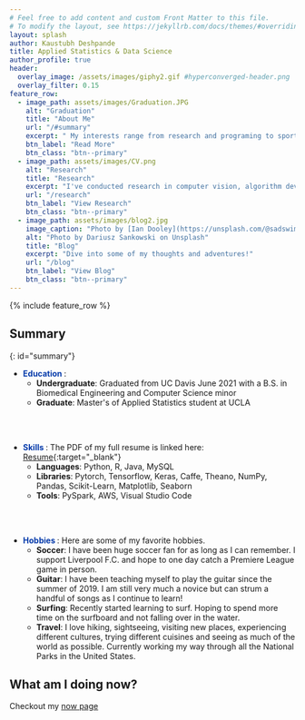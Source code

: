 ```yaml
---
# Feel free to add content and custom Front Matter to this file.
# To modify the layout, see https://jekyllrb.com/docs/themes/#overriding-theme-defaults
layout: splash
author: Kaustubh Deshpande
title: Applied Statistics & Data Science 
author_profile: true
header:
  overlay_image: /assets/images/giphy2.gif #hyperconverged-header.png
  overlay_filter: 0.15
feature_row:
  - image_path: assets/images/Graduation.JPG
    alt: "Graduation"
    title: "About Me"
    url: "/#summary"
    excerpt: " My interests range from research and programing to sports and travel..."
    btn_label: "Read More"
    btn_class: "btn--primary"
  - image_path: assets/images/CV.png
    alt: "Research"
    title: "Research"
    excerpt: "I've conducted research in computer vision, algorithm development and bioinformatics."
    url: "/research"
    btn_label: "View Research"
    btn_class: "btn--primary"
  - image_path: assets/images/blog2.jpg
    image_caption: "Photo by [Ian Dooley](https://unsplash.com/@sadswim?utm_source=unsplash&amp;utm_medium=referral&amp;utm_content=creditCopyText) on [Unsplash](https://unsplash.com/@dariuszsankowski?utm_source=unsplash&amp;utm_medium=referral&amp;utm_content=creditCopyText)"
    alt: "Photo by Dariusz Sankowski on Unsplash"
    title: "Blog"
    excerpt: "Dive into some of my thoughts and adventures!"
    url: "/blog"
    btn_label: "View Blog"
    btn_class: "btn--primary"
---
```


{% include feature_row %}

## Summary
{: id="summary"}
- **<span style="color:rgb(5, 58, 170)"> Education </span>**: 
  - **Undergraduate**: Graduated from UC Davis June 2021 with a B.S. in Biomedical Engineering and Computer Science minor
  - **Graduate**: Master's of Applied Statistics student at UCLA
<br />
<br />


- **<span style="color:rgb(5, 58, 170)"> Skills </span>**: The PDF of my full resume is linked here: [Resume](/assets/Kaustubh_Deshpande.pdf){:target="_blank"}
  - **Languages**: Python, R, Java, MySQL
  - **Libraries**: Pytorch, Tensorflow, Keras, Caffe, Theano, NumPy, Pandas, Scikit-Learn, Matplotlib, Seaborn
  - **Tools**: PySpark, AWS, Visual Studio Code
  <!-- - **Familiar**: NLP, Computer Vision   -->
<br />
<br />

- **<span style="color:rgb(5, 58, 170)"> Hobbies </span>**: Here are some of my favorite hobbies.  
  - **Soccer**: I have been huge soccer fan for as long as I can remember. I support Liverpool F.C. and hope to one day catch a Premiere League game in person.
  - **Guitar**: I have been teaching myself to play the guitar since the summer of 2019. I am still very much a novice but can strum a handful of songs as I continue to learn!
  - **Surfing**: Recently started learning to surf. Hoping to spend more time on the surfboard and not falling over in the water. 
  - **Travel**: I love hiking, sightseeing, visiting new places, experiencing different cultures, trying different cuisines and seeing as much of the world as possible. Currently working my way through all the National Parks in the United States. 
 


## What am I doing now?
Checkout my [now page](/now)
